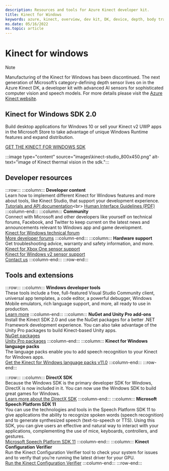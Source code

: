 ```yaml
---
description: Resources and tools for Azure Kinect developer kit.
title: Kinect for Windows
keywords: azure, kinect, overview, dev kit, DK, device, depth, body tracking, speech, cognitive services, SDKs, SDK, firmware
ms.date: 05/16/2022
ms.topic: article
---
```


# Kinect for windows

> [!Note]
> Manufacturing of the Kinect for Windows has been discontinued. The next generation of Microsoft’s category-defining depth sensor lives on in the Azure Kinect DK, a developer kit with advanced AI sensors for sophisticated computer vision and speech models. For more details please visit the [Azure Kinect website](https://www.azure.com/kinect).

## Kinect for Windows SDK 2.0

Build desktop applications for Windows 10 or sell your Kinect v2 UWP apps in the Microsoft Store to take advantage of unique Windows Runtime features and expand distribution.

[GET THE KINECT FOR WINDOWS SDK](https://www.microsoft.com/download/details.aspx?id=44561)

:::image type="content" source="images\kinect-studio_800x450.png" alt-text="image of Kinect thermal vision in the sdk.":::

## Developer resources

:::row:::
    :::column:::
        **Developer content**<br>
        Learn how to implement different Kinect for Windows features and more about tools, like Kinect Studio, that support your development experience.<br>
        [Tutorials and API documentation](https://docs.microsoft.com/previous-versions/windows/kinect/dn799271(v=ieb.10))<br>
        [Human Interface Guidelines (PDF)](https://download.microsoft.com/download/6/7/6/676611B4-1982-47A4-A42E-4CF84E1095A8/KinectHIG.2.0.pdf)
    :::column-end:::
    :::column:::
        **Community**<br>
        Connect with Microsoft and other developers like yourself on technical forums, Facebook, and Twitter to keep current on the latest news and announcements relevant to Windows app and game development.<br>
        [Kinect for Windows technical forum](https://social.msdn.microsoft.com/Forums/en-US/home?forum=kinectv2sdk)<br>
        [More developer forums](https://social.msdn.microsoft.com/Forums/en-US/home?category=kinectsdks)
    :::column-end:::
    :::column:::
        **Hardware support**<br>
        Get troubleshooting advice, warranty and safety information, and more.<br>
        [Kinect for Xbox One sensor support](https://support.xbox.com/xbox-one/accessories/kinect-adapter)<br>
        [Kinect for Windows v2 sensor support](https://support.xbox.com/xbox-on-windows/accessories/kinect-for-windows-v2-setup)<br>
        [Contact us](https://support.xbox.com/)
    :::column-end:::
:::row-end:::

## Tools and extensions

:::row:::
    :::column:::
        **Windows developer tools**<br>
        These tools include a free, full-featured Visual Studio Community client, universal app templates, a code editor, a powerful debugger, Windows Mobile emulators, rich language support, and more, all ready to use in production.<br>
        [Learn more](https://developer.microsoft.com/windows/downloads)
    :::column-end:::
    :::column:::
        **NuGet and Unity Pro add-ons**<br>
        Install the Kinect SDK 2.0 and use the NuGet packages for a better .NET Framework development experience. You can also take advantage of the Unity Pro packages to build Kinect-based Unity apps.<br>
        [NuGet packages](https://go.microsoft.com/fwlink/p/?linkid=507363)<br>
        [Unity Pro packages](https://go.microsoft.com/fwlink/p/?LinkId=513177)
    :::column-end:::
    :::column:::
        **Kinect for Windows language packs**<br>
        The language packs enable you to add speech recognition to your Kinect for Windows apps.<br>
        [Get the Kinect for Windows language packs v11.0](https://www.microsoft.com/download/details.aspx?id=34809)
    :::column-end:::
:::row-end:::

:::row:::
    :::column:::
        **DirectX SDK**<br>
        Because the Windows SDK is the primary developer SDK for Windows, DirectX is now included in it. You can now use the Windows SDK to build great games for Windows.<br>
        [Learn more about the DirectX SDK](https://docs.microsoft.com/windows/win32/directx-sdk--august-2009-)
    :::column-end:::
    :::column:::
        **Microsoft Speech Platform SDK 11**<br>
        You can use the technologies and tools in the Speech Platform SDK 11 to give applications the ability to recognize spoken words (speech recognition) and to generate synthesized speech (text-to-speech or TTS). Using this SDK, you can give users an effective and natural way to interact with your applications, complementing the use of mice, keyboards, controllers, and gestures.<br>
        [Microsoft Speech Platform SDK 11](https://www.microsoft.com/download/details.aspx?id=27226)
    :::column-end:::
    :::column:::
        **Kinect Configuration Verifier**<br>
        Run the Kinect Configuration Verifier tool to check your system for issues and to verify that you’re running the latest driver for your GPU.<br>
        [Run the Kinect Configuration Verifier](https://go.microsoft.com/fwlink/p/?LinkID=513889)
    :::column-end:::
:::row-end:::
